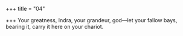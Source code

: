 +++
title = "04"

+++
Your greatness, Indra, your grandeur, god—let your fallow bays, bearing it, carry it here on your chariot.